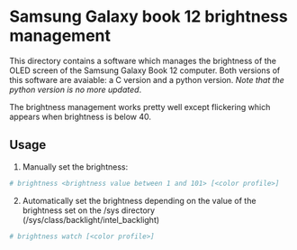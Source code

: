 # Samsung Galaxy book 12 brightness management

This directory contains a software which manages the brightness of the OLED screen of the Samsung Galaxy Book 12 computer.
Both versions of this software are avaiable: a C version and a python version. 
<i>Note that the python version is no more updated</i>.

The brightness management works pretty well except flickering which appears when brightness is below 40.

## Usage

1. Manually set the brightness:
```sh
# brightness <brightness value between 1 and 101> [<color profile>]
```

2. Automatically set the brightness depending on the value of the brightness set  on the /sys directory (/sys/class/backlight/intel_backlight)
```sh
# brightness watch [<color profile>]
```

